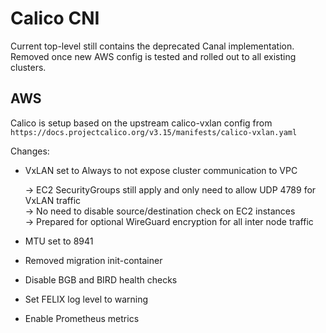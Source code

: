 # Calico CNI

Current top-level still contains the deprecated Canal implementation.
Removed once new AWS config is tested and rolled out to all existing clusters.

## AWS
Calico is setup based on the upstream calico-vxlan config from  
`https://docs.projectcalico.org/v3.15/manifests/calico-vxlan.yaml`

Changes:

- VxLAN set to Always to not expose cluster communication to VPC  

    -> EC2 SecurityGroups still apply and only need to allow UDP 4789 for VxLAN traffic  
    -> No need to disable source/destination check on EC2 instances  
    -> Prepared for optional WireGuard encryption for all inter node traffic

- MTU set to 8941

- Removed migration init-container

- Disable BGB and BIRD health checks

- Set FELIX log level to warning

- Enable Prometheus metrics
